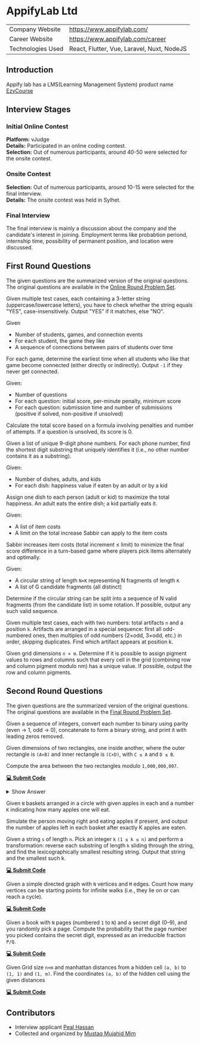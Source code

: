 # AppifyLab Ltd

|                   |                                            |
| :---------------- | :----------------------------------------- |
| Company Website   | https://www.appifylab.com/                 |
| Career Website    | https://www.appifylab.com/career           |
| Technologies Used | React, Flutter, Vue, Laravel, Nuxt, NodeJS |

## Introduction
Appify lab has a LMS(Learning Management System) product name [EzyCourse](https://ezycourse.com/)

## Interview Stages

### Initial Online Contest
**Platform:** vJudge  
**Details:** Participated in an online coding contest.  
**Selection:** Out of numerous participants, around 40-50 were selected for the onsite contest.  

### Onsite Contest
**Selection:** Out of numerous participants, around 10-15 were selected for the final interview.  
**Details:** The onsite contest was held in Sylhet.   

### Final Interview
The final interview is mainly a discussion about the company and the candidate's interest in joining. Employment terms like probabtion periond, internship time, possibility of permanent position, and location were discussed.

## First Round Questions

The given questions are the summarized version of the original questions. The original questions are available in the  [Online Round Problem Set](https://github.com/TamimEhsan/interview-questions-bangladesh/tree/master/docs/resource/appify/Online_Round.pdf).

<article>

Given multiple test cases, each containing a 3-letter string (uppercase/lowercase letters), you have to check whether the string equals "YES", case-insensitively. Output "YES" if it matches, else "NO".
</article>

<article>

Given
- Number of students, games, and connection events
- For each student, the game they like
- A sequence of connections between pairs of students over time

For each game, determine the earliest time when all students who like that game become connected (either directly or indirectly). Output `-1` if they never get connected.
</article>

<article>

Given:
- Number of questions
- For each question: initial score, per-minute penalty, minimum score
- For each question: submission time and number of submissions (positive if solved, non-positive if unsolved)

Calculate the total score based on a formula involving penalties and number of attempts. If a question is unsolved, its score is 0.
</article>

<article>

Given a list of unique 9-digit phone numbers. For each phone number, find the shortest digit substring that uniquely identifies it (i.e., no other number contains it as a substring).
</article>

<article>

Given:
- Number of dishes, adults, and kids
- For each dish: happiness value if eaten by an adult or by a kid

Assign one dish to each person (adult or kid) to maximize the total happiness. An adult eats the entire dish; a kid partially eats it.
</article>

<article>

Given:
- A list of item costs
- A limit on the total increase Sabbir can apply to the item costs

Sabbir increases item costs (total increment ≤ limit) to minimize the final score difference in a turn-based game where players pick items alternately and optimally.
</article>

<article>

Given:
- A circular string of length `N×K` representing N fragments of length `K`
- A list of G candidate fragments (all distinct)

Determine if the circular string can be split into a sequence of N valid fragments (from the candidate list) in some rotation. If possible, output any such valid sequence.
</article>

<article>

Given multiple test cases, each with two numbers: total artifacts `n` and a position `k`. Artifacts are arranged in a special sequence: first all odd-numbered ones, then multiples of odd numbers (2×odd, 3×odd, etc.) in order, skipping duplicates. Find which artifact appears at position k.

</article>

<article>

Given grid dimensions `n × m`. Determine if it is possible to assign pigment values to rows and columns such that every cell in the grid (combining row and column pigment modulo nm) has a unique value. If possible, output the row and column pigments. 
</article>
<!-- <iframe src="/interview-questions-bangladesh/resource/appify/Online_Round.pdf" width="400" height="600" type="application/pdf"></iframe> -->


## Second Round Questions
<!-- <iframe src="/interview-questions-bangladesh/resource/appify/Final_Onsite.pdf" width="400" height="600" type="application/pdf"></iframe>  -->
The given questions are the summarized version of the original questions. The original questions are available in the [Final Round Problem Set](https://github.com/TamimEhsan/interview-questions-bangladesh/tree/master/docs/resource/appify/Final_Onsite.pdf).

<article>
 
Given a sequence of integers, convert each number to binary using parity (even → 1, odd → 0), concatenate to form a binary string, and print it with leading zeros removed.
</article>

<article>
 
Given dimensions of two rectangles, one inside another, where the outer rectangle is `(A×B)` and inner rectangle is `(C×D)`, with `C ≤ A` and `D ≤ B`.

Compute the area between the two rectangles modulo `1,000,000,007`.

[**💻 Submit Code**](https://toph.co/p/the-attack-titan)

<details> <summary> Show Answer </summary>

```cpp
#include<bits/stdc++.h>
using namespace std;

const int mod = 1e9 + 7;

long long multiplication(long long a, long long b,long long m){
    long long res = 0;
    a %= m;
    while (b) {
        if (b % 2)
            res = (res + a) % m;

        a = (2 * a) % m;
        b >>= 1;
    }
return res;
}

void solve(){
    long long a, b, c, d; cin >> a >> b >> c >> d;

    long long x = multiplication(a, b, mod);
    long long y = multiplication(c, d, mod);

    long long result = (x - y + mod) % mod;
    cout << result << "\n";
}
 
int32_t main(){
    ios::sync_with_stdio(0);
    cin.tie(0);
    int t = 1;
    cin >> t;
    for(int i = 1; i <= t; i++){
        solve();
    }
    
    return 0;
}
```
</details>

</article>

<article>
 
Given `N` baskets arranged in a circle with given apples in each and a number `K` indicating how many apples one will eat. 

Simulate the person moving right and eating apples if present, and output the number of apples left in each basket after exactly K apples are eaten.
</article>

<article>

Given a string `s` of length `n`. Pick an integer `k` `(1 ≤ k ≤ n)` and perform a transformation: reverse each substring of length `k` sliding through the string, and find the lexicographically smallest resulting string. Output that string and the smallest such k.

[**💻 Submit Code**](https://codeforces.com/problemset/problem/1316/B)
</article>

<article>
 
Given a simple directed graph with `N` vertices and `M` edges. Count how many vertices can be starting points for infinite walks (i.e., they lie on or can reach a cycle).

[**💻 Submit Code**](https://atcoder.jp/contests/abc245/tasks/abc245_f)
</article>

<article>

Given a book with `N` pages (numbered `1` to `N`) and a secret digit (0–9), and you randomly pick a page. 
Compute the probability that the page number you picked contains the secret digit, expressed as an irreducible fraction `P/Q`.

[**💻 Submit Code**](https://www.codechef.com/problems/ANUBGC)
</article>

<article>
 
Given Grid size `n×m` and manhattan distances from a hidden cell `(a, b)` to `(1, 1)` and `(1, m)`. Find the coordinates `(a, b)` of the hidden cell using the given distances

[**💻 Submit Code**](https://codeforces.com/problemset/problem/1934/C)
</article>

## Contributors
- Interview applicant [Peal Hassan](https://www.linkedin.com/in/pealhassan/)  
- Collected and organized by [Mustaq Mujahid Mim](https://www.linkedin.com/in/mmmim/)